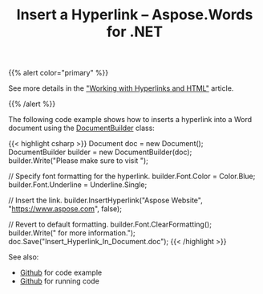 ﻿---
title: Insert a Hyperlink – Aspose.Words for .NET
articleTitle: Insert a Hyperlink
linktitle: Insert a Hyperlink
description: "Insert a hyperlink into a document. NPOI does not provide an opportunity to insert a hyperlink using C#."
type: docs
weight: 110
url: /net/insert-hyperlink/
---

{{% alert color="primary" %}}

See more details in the ["Working with Hyperlinks and HTML"](/words/net/working-with-hyperlinks-and-html/) article.

{{% /alert %}}

The following code example shows how to inserts a hyperlink into a Word document using the [DocumentBuilder](https://apireference.aspose.com/words/net/aspose.words/documentbuilder) class:

{{< highlight csharp >}}
Document doc = new Document();
DocumentBuilder builder = new DocumentBuilder(doc);
builder.Write("Please make sure to visit ");

// Specify font formatting for the hyperlink.
builder.Font.Color = Color.Blue;
builder.Font.Underline = Underline.Single;

// Insert the link.
builder.InsertHyperlink("Aspose Website", "https://www.aspose.com", false);

// Revert to default formatting.
builder.Font.ClearFormatting();
builder.Write(" for more information.");
doc.Save("Insert_Hyperlink_In_Document.doc");
{{< /highlight >}}

See also:

- [Github](https://github.com/aspose-words/Aspose.Words-for-.NET/releases/tag/Aspose.WordsFeaturesmissinginNPOIv1.2) for code example
- [Github](https://github.com/asposewords/Aspose.Words-for-.NET/releases/download/Aspose.WordsFeaturesmissinginNPOIv1.2/02.04-InsertHyperlink.zip) for running code
